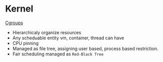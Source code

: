 # Kernel
 
 [Cgroups](https://www.youtube.com/watch?v=z7mgaWqiV90)
 - Hierarchicaly organize resources
 - Any scheduable entity vm, container, thread can have
 - CPU pinning
 - Managed as file tree, assigning user based, process based restriction.
 - Fair scheduling managed as `Red-Black Tree`
 
